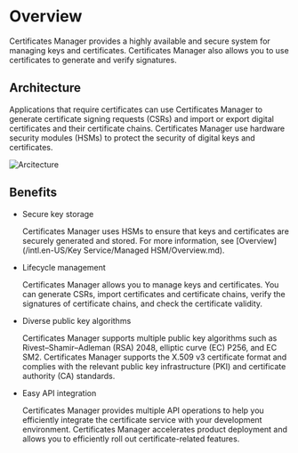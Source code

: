 # Overview

Certificates Manager provides a highly available and secure system for managing keys and certificates. Certificates Manager also allows you to use certificates to generate and verify signatures.

## Architecture

Applications that require certificates can use Certificates Manager to generate certificate signing requests \(CSRs\) and import or export digital certificates and their certificate chains. Certificates Manager use hardware security modules \(HSMs\) to protect the security of digital keys and certificates.

![Arcitecture](https://static-aliyun-doc.oss-accelerate.aliyuncs.com/assets/img/en-US/3989679161/p270295.png)

## Benefits

-   Secure key storage

    Certificates Manager uses HSMs to ensure that keys and certificates are securely generated and stored. For more information, see [Overview](/intl.en-US/Key Service/Managed HSM/Overview.md).

-   Lifecycle management

    Certificates Manager allows you to manage keys and certificates. You can generate CSRs, import certificates and certificate chains, verify the signatures of certificate chains, and check the certificate validity.

-   Diverse public key algorithms

    Certificates Manager supports multiple public key algorithms such as Rivest–Shamir–Adleman \(RSA\) 2048, elliptic curve \(EC\) P256, and EC SM2. Certificates Manager supports the X.509 v3 certificate format and complies with the relevant public key infrastructure \(PKI\) and certificate authority \(CA\) standards.

-   Easy API integration

    Certificates Manager provides multiple API operations to help you efficiently integrate the certificate service with your development environment. Certificates Manager accelerates product deployment and allows you to efficiently roll out certificate-related features.


